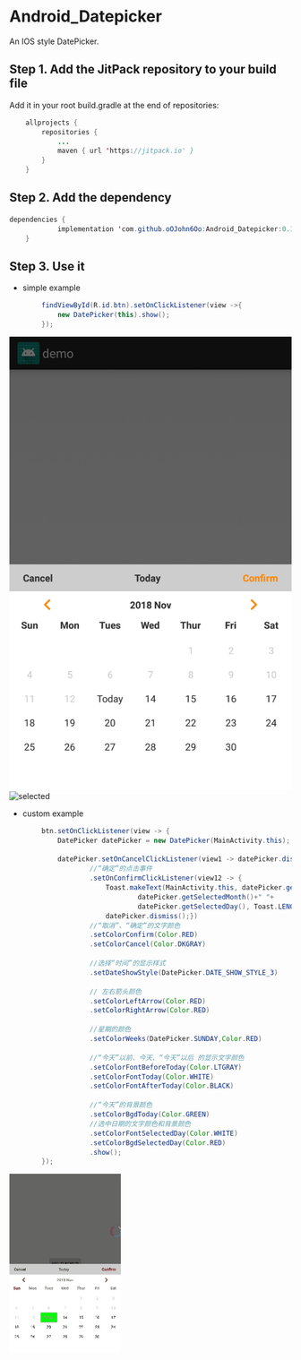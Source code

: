 # Android_Datepicker
An IOS style DatePicker.

## Step 1. Add the JitPack repository to your build file

Add it in your root build.gradle at the end of repositories:
```java
	allprojects {
		repositories {
			...
			maven { url 'https://jitpack.io' }
		}
	}
```

## Step 2. Add the dependency
```java
dependencies {
	        implementation 'com.github.oOJohn6Oo:Android_Datepicker:0.1'
	}
```
## Step 3. Use it

- simple example
``` java
        findViewById(R.id.btn).setOnClickListener(view ->{
            new DatePicker(this).show();
        });
```
![display](app/src/assets/normal.jpg)
![selected](app/src/assets/selected/jpg)

- custom example
``` java
        btn.setOnClickListener(view -> {
            DatePicker datePicker = new DatePicker(MainActivity.this);

            datePicker.setOnCancelClickListener(view1 -> datePicker.dismiss())
                    //“确定”的点击事件
                    .setOnConfirmClickListener(view12 -> {
                        Toast.makeText(MainActivity.this, datePicker.getSelectedYear()+" "+
                                datePicker.getSelectedMonth()+" "+
                                datePicker.getSelectedDay(), Toast.LENGTH_SHORT).show();
                        datePicker.dismiss();})
                    //“取消”、“确定”的文字颜色
                    .setColorConfirm(Color.RED)
                    .setColorCancel(Color.DKGRAY)

                    //选择“时间”的显示样式
                    .setDateShowStyle(DatePicker.DATE_SHOW_STYLE_3)

                    // 左右箭头颜色
                    .setColorLeftArrow(Color.RED)
                    .setColorRightArrow(Color.RED)

                    //星期的颜色
                    .setColorWeeks(DatePicker.SUNDAY,Color.RED)

                    //“今天”以前、今天、“今天”以后 的显示文字颜色
                    .setColorFontBeforeToday(Color.LTGRAY)
                    .setColorFontToday(Color.WHITE)
                    .setColorFontAfterToday(Color.BLACK)

                    //“今天”的背景颜色
                    .setColorBgdToday(Color.GREEN)
                    //选中日期的文字颜色和背景颜色
                    .setColorFontSelectedDay(Color.WHITE)
                    .setColorBgdSelectedDay(Color.RED)
                    .show();
        });
```
![custom usage](app/src/assets/gif.gif)

